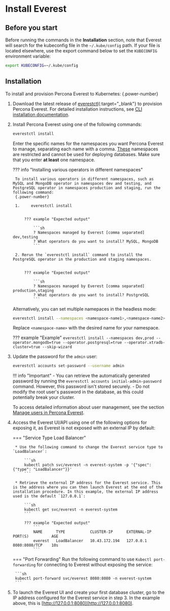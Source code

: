 # Install Everest

## Before you start

Before running the commands in the **Installation** section, note that Everest will search for the kubeconfig file in the `~/.kube/config` path. If your file is located elsewhere, use the export command below to set the `KUBECONFIG` environment variable: 
    
```sh
export KUBECONFIG=~/.kube/config
```

## Installation

To install and provision Percona Everest to Kubernetes:
{.power-number}

1. Download the latest release of [everestctl](https://github.com/percona/everest/releases/latest){:target="_blank"} to provision Percona Everest. For detailed installation instructions, see [CLI installation documentation](../install/installEverestCLI).

2. Install Percona Everest using one of the following commands:


    ```sh
    everestctl install
    ```

    Enter the specific names for the namespaces you want Percona Everest to manage, separating each name with a comma. [These](../use/multi-namespaces.md#default-namespaces-in-percona-everest) namespaces are restricted and cannot be used for deploying databases. Make sure that you enter **at least** one namespace.

    ??? info "Installing various operators in different namespaces"
        
        To install various operators in different namespaces, such as MySQL and MongoDB operator in namespaces dev and testing, and PostgreSQL operator in namespaces production and staging, run the following command:
        {.power-number}

        1.     everestctl install

            
            ??? example "Expected output"

                ```sh
                ? Namespaces managed by Everest [comma separated] dev,testing
                ? What operators do you want to install? MySQL, MongoDB
                ```

        2. Rerun the `everestctl install` command to install the PostgreSQL operator in the production and staging namespaces.


            ??? example "Expected output"

                ```sh
                ? Namespaces managed by Everest [comma separated] production,staging
                ? What operators do you want to install? PostgreSQL
                ```

    Alternatively, you can set multiple namepaces in the headless mode:

    ```sh
    everestctl install --namespaces <namespace-name1>,<namespace-name2> --operator.mongodb=true --operator.postgresql=true --operator.xtradb-cluster=true --skip-wizard
    ```
    Replace `<namespace-name>` with the desired name for your namespace.

    ??? example "Example"
        ```
        everestctl install --namespaces dev,prod --operator.mongodb=true --operator.postgresql=true --operator.xtradb-cluster=true --skip-wizard
        ```

3. Update the password for the `admin` user:

    ```sh
    everestctl accounts set-password --username admin
    ```

    !!! info "Important"
       - You can retrieve the automatically generated password by running the `everestctl accounts initial-admin-password` command. However, this password isn't stored securely.
       - Do not modify the root user's password in the database, as this could potentially break your cluster.

    To access detailed information about user management, see the section [Manage users in Percona Everest](../manage_users.md).


4. Access the Everest UI/API using one of the following options for exposing it, as Everest is not exposed with an external IP by default:

    === "Service Type Load Balancer"

        * Use the following command to change the Everest service type to `LoadBalancer`:
                    
            ```sh
            kubectl patch svc/everest -n everest-system -p '{"spec": {"type": "LoadBalancer"}}'
            ```
                    
        * Retrieve the external IP address for the Everest service. This is the address where you can then launch Everest at the end of the installation procedure. In this example, the external IP address used is the default `127.0.0.1`:  
                
            ```sh 
            kubectl get svc/everest -n everest-system
            ```
                    
            ??? example "Expected output"
                ```
                NAME      TYPE           CLUSTER-IP      EXTERNAL-IP     PORT(S)          AGE
                everest   LoadBalancer   10.43.172.194   127.0.0.1       8080:8080/TCP    10s
                ```

    === "Port Forwarding"
        Run the following command to use `Kubectl port-forwarding` for connecting to Everest without exposing the service:
                
        ```sh
        kubectl port-forward svc/everest 8080:8080 -n everest-system
        ``` 

5. To launch the Everest UI and create your first database cluster, go to the IP address configured for the Everest service in step 3. In the example above, this is [http://127.0.0.1:8080](http://127.0.0.1:8080).
